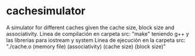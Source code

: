 # cachesimulator
A simulator for different caches given the cache size, block size and associativity.
Linea de compilación en carpeta src:
"make" teniendo g++ y las librerias para iostream y system
Linea de ejecución en la carpeta src: 
"./cache.o (memory file) (associativity) (cache size) (block size)"